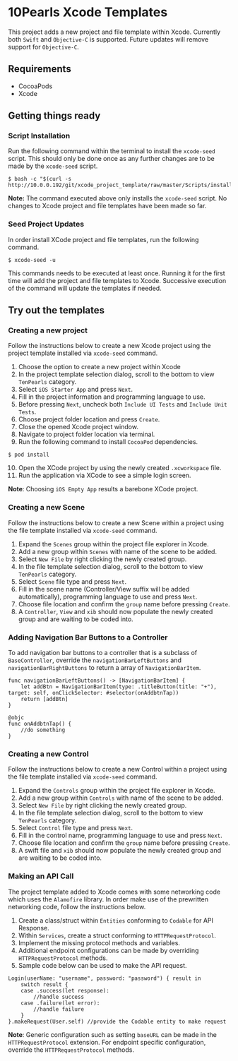 # 10Pearls Xcode Templates
This project adds a new project and file template within Xcode. Currently both `Swift` and `Objective-C` is supported. Future updates will remove support for `Objective-C`.

## Requirements
- CocoaPods
- Xcode

## Getting things ready

### Script Installation 
Run the following command within the terminal to install the `xcode-seed` script. This should only be done once as any further changes are to be made by the `xcode-seed` script.

```
$ bash -c "$(curl -s http://10.0.0.192/git/xcode_project_template/raw/master/Scripts/install.sh)"
```

**Note:** The command executed above only installs the `xcode-seed` script. No changes to Xcode project and file templates have been made so far.

### Seed Project Updates

In order install XCode project and file templates, run the following command.

```
$ xcode-seed -u
```

This commands needs to be executed at least once. Running it for the first time will add the project and file templates to Xcode. Successive execution of the command will update the templates if needed.

## Try out the templates

### Creating a new project
Follow the instructions below to create a new Xcode project using the project template installed via `xcode-seed` command. 
1. Choose the option to create a new project within Xcode
2. In the project template selection dialog, scroll to the bottom to view `TenPearls` category.
3. Select `iOS Starter App` and press `Next`.
4. Fill in the project information and programming language to use.
5. Before pressing `Next`, uncheck both `Include UI Tests` and `Include Unit Tests`.
6. Choose project folder location and press `Create`.
7. Close the opened Xcode project window.
8. Navigate to project folder location via terminal.
9. Run the following command to install `CocoaPod` dependencies.
```
$ pod install
```
10. Open the XCode project by using the newly created `.xcworkspace` file.
11. Run the application via XCode to see a simple login screen.

**Note**: Choosing `iOS Empty App` results a barebone XCode project.

### Creating a new Scene
Follow the instructions below to create a new Scene within a project using the file template installed via `xcode-seed` command. 
1. Expand the `Scenes` group within the project file explorer in Xcode.
2. Add a new group within `Scenes` with name of the scene to be added.
3. Select `New File` by right clicking the newly created group.
4. In the file template selection dialog, scroll to the bottom to view `TenPearls` category.
5. Select `Scene` file type and press `Next`. 
6. Fill in the scene name (Controller/View suffix will be added automatically), programming language to use and press `Next`. 
7. Choose file location and confirm the `group` name before pressing `Create`.
8. A `Controller`, `View` and `xib` should now populate the newly created group and are waiting to be coded into.

### Adding Navigation Bar Buttons to a Controller
To add navigation bar buttons to a controller that is a subclass of `BaseController`, override the `navigationBarLeftButtons` and `navigationBarRightButtons` to return a array of `NavigationBarItem`. 
```
func navigationBarLeftButtons() -> [NavigationBarItem] {
	let addBtn = NavigationBarItem(type: .titleButton(title: "+"), target: self, onClickSelector: #selector(onAddbtnTap))
	return [addBtn]
}

@objc
func onAddbtnTap() {
	//do something
}
```

### Creating a new Control
Follow the instructions below to create a new Control within a project using the file template installed via `xcode-seed` command. 
1. Expand the `Controls` group within the project file explorer in Xcode.
2. Add a new group within `Controls` with name of the scene to be added.
3. Select `New File` by right clicking the newly created group.
4. In the file template selection dialog, scroll to the bottom to view `TenPearls` category.
5. Select `Control` file type and press `Next`. 
6. Fill in the control name, programming language to use and press `Next`. 
7. Choose file location and confirm the `group` name before pressing `Create`.
8. A swift file and `xib` should now populate the newly created group and are waiting to be coded into.

### Making an API Call
The project template added to Xcode comes with some networking code which uses the `Alamofire` library. In order make use of the prewritten networking code, follow the instructions below.
1. Create a class/struct within `Entities` conforming to `Codable` for API Response. 
2. Within `Services`, create a struct conforming to `HTTPRequestProtocol`.
3. Implement the missing protocol methods and variables.
4. Additional endpoint configurations can be made by overriding `HTTPRequestProtocol` methods.
5. Sample code below can be used to make the API request.

```
Login(userName: "username", password: "password") { result in
	switch result {
	case .success(let response):
		//handle success
	case .failure(let error):
		//handle failure
	}
}.makeRequest(User.self) //provide the Codable entity to make request
```

**Note**: Generic configuration such as setting `baseURL` can be made in the `HTTPRequestProtocol` extension. For endpoint specific configuration, override the `HTTPRequestProtocol` methods.